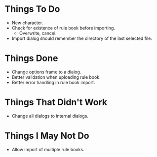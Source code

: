 # Things To Do
* New character.
* Check for existence of rule book before importing.
  * Overwrite, cancel.
* Import dialog should remember the directory of the last selected file.

# Things Done
* Change options frame to a dialog.
* Better validation when uploading rule book.
* Better error handling in rule book import.

# Things That Didn't Work
* Change all dialogs to internal dialogs.

# Things I May Not Do
* Allow import of multiple rule books.
